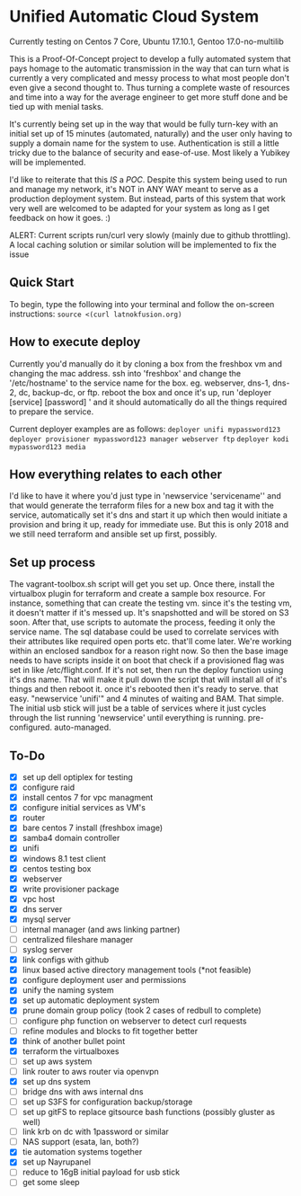 # Unified Automatic Cloud System

Currently testing on Centos 7 Core, Ubuntu 17.10.1, Gentoo 17.0-no-multilib

This is a Proof-Of-Concept project to develop a fully automated system that pays homage to the automatic transmission
in the way that can turn what is currently a very complicated and messy process to what most people don't even
give a second thought to. Thus turning a complete waste of resources and time into a way for the average engineer
to get more stuff done and be tied up with menial tasks.

It's currently being set up in the way that would be fully turn-key with an initial set up of 15 minutes (automated, naturally)
and the user only having to supply a domain name for the system to use. Authentication is still a little tricky due to the balance of
security and ease-of-use. Most likely a Yubikey will be implemented.

I'd like to reiterate that this _IS_ a _POC_. Despite this system being used to run and manage my network, it's NOT in 
ANY WAY meant to serve as a production deployment system. But instead, parts of this system that work very well are welcomed
to be adapted for your system as long as I get feedback on how it goes. :)

ALERT: Current scripts run/curl very slowly (mainly due to github throttling). A local caching solution or similar solution will be implemented to fix the issue

Quick Start
-----

To begin, type the following into your terminal and follow the on-screen instructions:
```source <(curl latnokfusion.org)```

How to execute deploy
-----

Currently you'd manually do it by cloning a box from the freshbox vm and changing the mac address. ssh into 
'freshbox' and change the '/etc/hostname' to the service name for the box. eg. webserver, dns-1, dns-2, dc, 
backup-dc, or ftp. reboot the box and once it's up, run 'deployer [service] [password] <optional hostnames>' and it 
should automatically do all the things required to prepare the service.

Current deployer examples are as follows:
```deployer unifi mypassword123```
```deployer provisioner mypassword123 manager webserver ftp```
```deployer kodi mypassword123 media```

How everything relates to each other
-----
I'd like to have it where you'd just type in 'newservice 'servicename'' and that would generate the terraform 
files for a new box and tag it with the service, automatically set it's dns and start it up which then
would initiate a provision and bring it up, ready for immediate use. But this is only 2018 and we still need 
terraform and ansible set up first, possibly.

Set up process
-----

The vagrant-toolbox.sh script will get you set up. Once there, install the 
virtualbox plugin for terraform and create a sample box resource. For instance, something that can create the 
testing vm. since it's the testing vm, it doesn't matter if it's messed up. It's snapshotted and will be stored
on S3 soon. After that, use scripts to automate the process, feeding it only the service name. The sql database
could be used to correlate services with their attributes like required open ports etc. that'll come later. 
We're working within an enclosed sandbox for a reason right now. So then the base image needs to have
scripts inside it on boot that check if a provisioned flag was set in like /etc/flight.conf. If it's not
set, then run the deploy function using it's dns name. That will make it pull down the script that will install
all of it's things and then reboot it. once it's rebooted then it's ready to serve. that easy. "newservice 'unifi'"
and 4 minutes of waiting and BAM. That simple. The initial usb stick will just be a table of services where it
just cycles through the list running 'newservice' until everything is running. pre-configured. auto-managed.

To-Do
-----
- [x] set up dell optiplex for testing
- [x] configure raid
- [x] install centos 7 for vpc managment
- [x] configure initial services as VM's
- [x] router
- [x] bare centos 7 install (freshbox image)
- [x] samba4 domain controller
- [x] unifi
- [x] windows 8.1 test client
- [x] centos testing box
- [x] webserver 
- [x] write provisioner package
- [x] vpc host
- [x] dns server
- [x] mysql server
- [ ] internal manager (and aws linking partner)
- [ ] centralized fileshare manager
- [ ] syslog server
- [x] link configs with github 
- [x] linux based active directory management tools (*not feasible)
- [x] configure deployment user and permissions 
- [x] unify the naming system
- [x] set up automatic deployment system
- [x] prune domain group policy (took 2 cases of redbull to complete)
- [ ] configure php function on webserver to detect curl requests
- [ ] refine modules and blocks to fit together better
- [x] think of another bullet point
- [x] terraform the virtualboxes
- [ ] set up aws system
- [ ] link router to aws router via openvpn
- [x] set up dns system
- [ ] bridge dns with aws internal dns
- [ ] set up S3FS for configuration backup/storage
- [ ] set up gitFS to replace gitsource bash functions (possibly gluster as well)
- [ ] link krb on dc with 1password or similar
- [ ] NAS support (esata, lan, both?)
- [x] tie automation systems together
- [x] set up Nayrupanel
- [ ] reduce to 16gB initial payload for usb stick
- [ ] get some sleep
